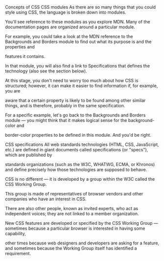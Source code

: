 Concepts of CSS
CSS modules
As there are so many things that you could style using CSS, the language is broken down into modules.

You'll see reference to these modules as you explore MDN. Many of the documentation pages are organized around a particular module.

For example, you could take a look at the MDN reference to the Backgrounds and Borders module to find out what its purpose is and the properties and

features it contains.

In that module, you will also find a link to Specifications that defines the technology (also see the section below).

At this stage, you don't need to worry too much about how CSS is structured; however, it can make it easier to find information if, for example, you are

aware that a certain property is likely to be found among other similar things, and is therefore, probably in the same specification.

For a specific example, let's go back to the Backgrounds and Borders module — you might think that it makes logical sense for the background-color and

border-color properties to be defined in this module. And you'd be right.

CSS specifications
All web standards technologies (HTML, CSS, JavaScript, etc.) are defined in giant documents called specifications (or "specs"), which are published by

standards organizations (such as the W3C, WHATWG, ECMA, or Khronos) and define precisely how those technologies are supposed to behave.

CSS is no different — it is developed by a group within the W3C called the CSS Working Group.

This group is made of representatives of browser vendors and other companies who have an interest in CSS.

There are also other people, known as invited experts, who act as independent voices; they are not linked to a member organization.

New CSS features are developed or specified by the CSS Working Group — sometimes because a particular browser is interested in having some capability,

other times because web designers and developers are asking for a feature, and sometimes because the Working Group itself has identified a requirement.